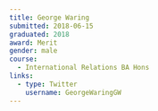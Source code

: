 ```yaml
---
title: George Waring
submitted: 2018-06-15
graduated: 2018
award: Merit
gender: male
course:
  - International Relations BA Hons
links:
  - type: Twitter
    username: GeorgeWaringGW
---
```

